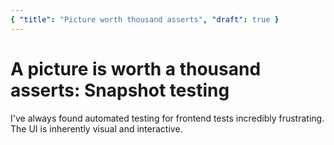 ```yaml
---
{ "title": "Picture worth thousand asserts", "draft": true }
---
```

# A picture is worth a thousand asserts: Snapshot testing
I've always found automated testing for frontend tests incredibly frustrating.
The UI is inherently visual and interactive.
